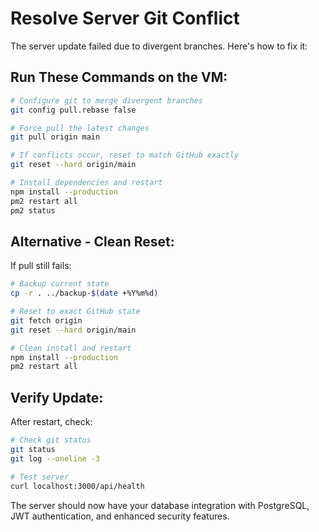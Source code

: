# Resolve Server Git Conflict

The server update failed due to divergent branches. Here's how to fix it:

## Run These Commands on the VM:

```bash
# Configure git to merge divergent branches
git config pull.rebase false

# Force pull the latest changes
git pull origin main

# If conflicts occur, reset to match GitHub exactly
git reset --hard origin/main

# Install dependencies and restart
npm install --production
pm2 restart all
pm2 status
```

## Alternative - Clean Reset:

If pull still fails:
```bash
# Backup current state
cp -r . ../backup-$(date +%Y%m%d)

# Reset to exact GitHub state
git fetch origin
git reset --hard origin/main

# Clean install and restart
npm install --production
pm2 restart all
```

## Verify Update:

After restart, check:
```bash
# Check git status
git status
git log --oneline -3

# Test server
curl localhost:3000/api/health
```

The server should now have your database integration with PostgreSQL, JWT authentication, and enhanced security features.